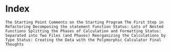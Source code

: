 # Index

`The Starting Point Comments on the Starting Program The First Step in Refactoring Decomposing the statement Function Status: Lots of Nested Functions Splitting the Phases of Calculation and Formatting Status: Separated into Two Files (and Phases) Reorganizing the Calculations by Type Status: Creating the Data with the Polymorphic Calculator Final Thoughts`
